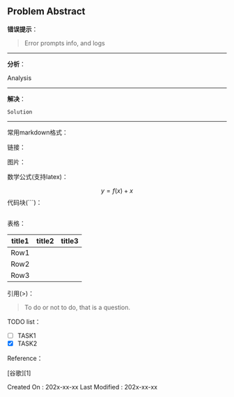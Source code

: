 ## Problem Abstract

**错误提示**：
> Error prompts info, and logs

---

**分析**：

Analysis

---

**解决**：

```
Solution
```

---

常用markdown格式：

链接：[]()

图片：![]()

数学公式(支持latex)：


$$
y=f(x)+x
$$
代码块(```)：

```

```

表格：

| title1 | title2 | title3 |
| ------ | ------ | ------ |
| Row1   |        |        |
| Row2   |        |        |
| Row3   |        |        |

引用(>)：

> To do or not to do, that is a question.

TODO list：

- [ ] TASK1
- [x] TASK2

Reference：

[谷歌][1]

[^1]: http://www.google.com "Google"
[^ 2]: something else



Created On : 202x-xx-xx
Last Modified : 202x-xx-xx